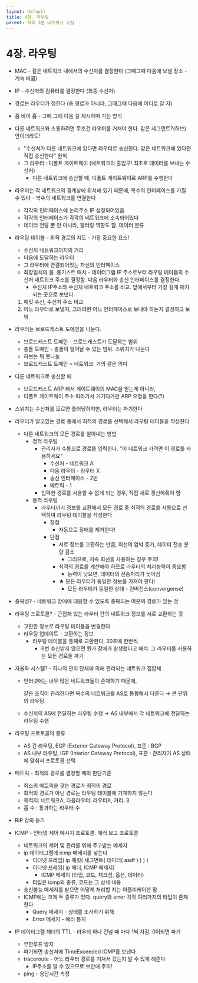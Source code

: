 ```yaml
---
layout: default
title: 4장. 라우팅
parent: 하루 3분 네트워크 교실
---
```


# 4장. 라우팅

- MAC - 같은 네트워크 내에서의 수신처를 결정한다 (그때그때 다음에 보낼 장소 - 계속 바뀜)
- IP - 수신처의 컴퓨터를 결정한다 (최종 수신처)
- 경로는 라우터가 정한다 (총 경로가 아니라, 그때그때 다음에 어디로 갈 지)
- 홉 바이 홉 - 그때 그때 다음 길 제시하며 가는 방식
- 다른 네트워크와 소통하려면 무조건 라우터를 거쳐야 한다. 같은 세그먼트?(허브) 안이더라도!
    - "수신처가 다른 네트워크에 있다면 라우터로 송신한다. 같은 네트워크에 있다면 직접 송신한다" 원칙
    - 그 라우터 : 디폴트 게이트웨이 (네트워크의 출입구! 최초로 데이터를 보내는 수신처)
        - 다른 네트워크에 송신할 때, 디폴트 게이트웨이로 ARP를 수행한다
- 라우터는 각 네트워크의 경계상에 위치해 있기 때문에, 복수의 인터페이스를 가질 수 있다 - 복수의 네트워크를 연결한다
    - 각각의 인터페이스에 논리주소 IP 설정되어있음
    - 각각의 인터페이스가 각각의 네트워크에 소속되어있다
    - 데이터 전달 뿐 만 아니라, 필터링 역할도 함. 데이터 분류
- 라우팅 테이블 - 최적 경로의 지도 - 가장 중요한 요소!
    - 수신처 네트워크까지의 거리
    - 다음에 도달하는 라우터
    - 그 라우터에 연결되어있는 자신의 인터페이스
    - 최장일치의 룰. 롱기스트 매치 - 데이터그램 IP 주소로부터 라우팅 테이블의 수신처 네트워크 주소를 결정함. 다음 라우터와 송신 인터페이스를 결정한다.
        - 수신처 IP주소와 수신처 네트워크 주소를 비교. 앞에서부터 가장 길게 매치되는 곳으로 보낸다
    1. 패킷 수신, 수신처 주소 비교
    2. 어느 라우터로 보낼지, 그러려면 어느 인터페이스로 보내야 하는지 결정하고 보냄
- 라우터는 브로드캐스트 도메인을 나눈다.
    - 브로드캐스트 도메인 - 브로드캐스트가 도달하는 범위
    - 충돌 도메인 - 충돌이 일어날 수 있는 범위. 스위치가 나눈다
    - 허브는 뭐 못나눔
    - 브로드캐스트 도메인 = 네트워크. 거의 같은 의미
- 다른 네트워크로 송신할 때
    - 브로드캐스트 ARP 해서 게이트웨이의 MAC을 얻는게 아니라,
    - 디폴트 게이트웨이 주소 따라가서 거기다가만 ARP 요청을 한다(?)
- 스위치는 수신처를 모르면 플러딩하지만, 라우터는 파기한다
- 라우터가 알고있는 경로 중에서 최적의 경로를 선택해서 라우팅 테이블을 작성한다
    - 다른 네트워크의 모든 경로를 알아내는 방법
        - 정적 라우팅
            - 관리자가 수동으로 경로를 입력한다. "이 네트워크 가려면 이 경로를 사용하세요"
                - 수신처 - 네트워크 A
                - 다음 라우터 - 라우터 X
                - 송신 인터페이스 - 2번
                - 메트릭 - 1
            - 입력한 경로를 사용할 수 없게 되는 경우, 직접 새로 갱신해줘야 함
        - 동적 라우팅
            - 라우터끼리 정보를 교환해서 모든 경로 중 최적의 경로를 자동으로 선택하여 라우팅 테이블을 작성한다
                - 장점
                    - 자동으로 장애를 제거한다!
                - 단점
                    - 서로 정보를 교환하는 만큼, 회선의 압박 증가, 데이터 전송 분량 감소
                        - 그러므로, 저속 회선을 사용하는 경우 주의!
                    - 최적의 경로를 계산해야 하므로 라우터의 처리능력이 중요함
                        - 능력이 낮으면, 데이터의 전송처리가 늦어짐
                    - ★ 모든 라우터가 동일한 정보를 가져야 한다!
                        - 모든 라우터가 동일한 상태 - 컨버전스(convergense)
- 중복성? - 네트워크 장애에 대응할 수 있도록 중복되는 여분의 경로가 있는 것
- 라우팅 프로토콜? - 근접해 있는 라우터 간의 네트워크 정보를 서로 교환하는 것
    - 교환한 정보로 라우팅 테이블을 변경한다
    - 라우팅 업데이트 - 교환하는 정보
        - 라우팅 테이블을 통째로 교환한다. 30초에 한번씩.
            - 6번 수신받지 않으면 뭔가 장애가 발생했다고 해석. 그 라우터를 사용하는 모든 경로들 파기
- 자율화 시스템? - 하나의 관리 단체에 의해 관리되는 네트워크 집합체
    - 인터넷에는 너무 많은 네트워크들이 존재하기 때문에,
        
        같은 조직이 관리한다면 복수의 네트워크를 AS로 통합해서 다룬다 → 큰 단위의 라우팅
        
    - 수신처의 AS에 전달하는 라우팅 수행 → AS 내부에서 각 네트워크에 전달하는 라우팅 수행
- 라우팅 프로토콜의 종류
    - AS 간 라우팅, EGP (Exterior Gateway Protocol), 표준 : BGP
    - AS 내부 라우팅, IGP (Interior Gateway Protocol), 표준 : 관리자가 AS 상태에 맞춰서 프로토콜 선택
- 메트릭 - 최적의 경로를 결정할 때의 판단기준
    - 최소의 메트릭을 갖는 경로가 최적의 경로
    - 최적의 경로가 아닌 경로는 라우팅 테이블에 기재하지 않는다
    - 목적지: 네트워크A, 다음라우터: 라우터X, 거리: 3
    - 홉 수 : 통과하는 라우터 수
- RIP 강의 듣기

- ICMP - 인터넷 제어 메시지 프로토콜. 에러 보고 프로토콜
    - 네트워크의 제어 및 관리를 위해 주고받는 메세지
    - ip 데이터그램에 icmp 메세지를 넣는다
        - 이더넷 프레임( ip 패킷( 세그먼트( 데이터( asdf ) ) ) )
        - 이더넷 프레임( ip 헤더, ICMP 메세지)
            - ICMP 메세지 (타입, 코드, 체크섬, 옵션, 데이터)
        - 타입은 icmp의 종류, 코드는 그 상세 내용
    - 송신불능 메세지를 받으면 어떻게 처리할 지는 어플리케이션 맘
    - ICMP에는 크게 두 종류가 있다. query와 error 각각 여러가지의 타입이 존재한다.
        - Query 메세지 - 상태를 조사하기 위해
        - Error 메세지 - 에러 통지
- IP 데이터그램 헤더의 TTL - 라우터 하나 건널 때 마다 1씩 차감. 0이되면 파기
    - 무한루프 방지
    - 파기되면 송신처에 TimeExceeded ICMP를 보낸다
    - traceroute - 어느 라우터 경로를 거쳐서 갔는지 알 수 있게 해준다
        - IP주소를 알 수 있으므로 보안에 주의!
    - ping - 응답시간 측정